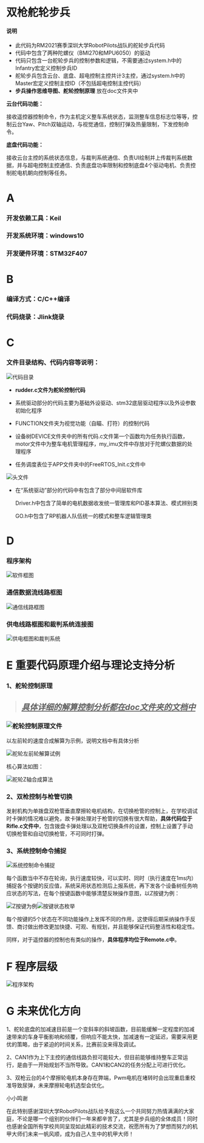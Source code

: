 # 双枪舵轮步兵

#### 说明

* 此代码为RM2021赛季深圳大学RobotPilots战队的舵轮步兵代码
* 代码中包含了两种陀螺仪（BMI270和MPU6050）的驱动
* 代码只包含一台舵轮步兵的控制参数和逻辑，不需要通过system.h中的Infantry宏定义控制步兵ID
* 舵轮步兵包含云台、底盘、超电控制主控共计3主控，通过system.h中的Master宏定义控制主控ID（不包括超电控制主控代码）
* **步兵操作思维导图、舵轮控制原理** 放在doc文件夹中

**云台代码功能：**

接收遥控器控制命令，作为主机定义整车系统状态，监测整车信息标志位等等，控制云台Yaw、Pitch双轴运动，与视觉通信，控制打弹及热量限制，下发控制命令。

**底盘代码功能：**

接收云台主控的系统状态信息，与裁判系统通信、负责UI绘制并上传裁判系统数据，并与超电控制主控通信、负责底盘功率限制和控制底盘4个驱动电机、负责控制舵电机朝向控制等任务。







# A

### 开发依赖工具：Keil

### 开发系统环境：windows10

### 开发硬件环境：STM32F407

# B

### 编译方式：C/C++编译

### 代码烧录：Jlink烧录

# C

### **文件目录结构、代码内容等说明：**

![代码目录](picture/代码目录.png)

* **rudder.c文件为舵轮控制代码**

* 系统驱动部分的代码主要为基础外设驱动、stm32底层驱动程序以及外设参数初始化程序

* FUNCTION文件夹为视觉功能（自瞄、打符）的控制代码

* 设备树DEVICE文件夹中的所有代码.c文件第一个函数均为任务执行函数，motor文件中为整车电机管理程序，my_imu文件中存放对于陀螺仪数据的处理程序

* 任务调度表位于APP文件夹中的FreeRTOS_Init.c文件中

![头文件](picture/头文件.png)

* 在“系统驱动”部分的代码中有包含了部分中间层软件库

  Driver.h中包含了简单的电机数据收发统一管理库和PID基本算法、模式辨别类

  GO.h中包含了RP机器人队伍统一的模式和整车逻辑管理类

# D

### 程序架构

![软件框图](picture/软件框图.png)

### 通信数据流线路框图

![通信线路框图](picture/通信线路框图.png)

### 供电线路框图和裁判系统连接图

![供电框图和裁判系统](picture/供电框图和裁判系统.png)

# E 重要代码原理介绍与理论支持分析

### 1、舵轮控制原理

> ## <u>***具体详细的解算控制分析都在doc文件夹的文档中***</u>

### 								![舵轮控制原理文件](picture/舵轮控制原理文件.png)

以左前轮的速度合成解算为示例，说明文档中有具体分析

![舵轮左前轮解算试例](picture/舵轮左前轮解算试例.jpg)

核心算法如图：

![舵轮Z轴合成算法](picture/舵轮Z轴合成算法.png)

### 2、双枪控制与枪管切换 

​		发射机构为单拨盘双枪管垂直摩擦轮电机结构，在切换枪管的控制上，在学校调试时卡弹的情况难以避免，故卡弹处理对于枪管的切换有很大帮助，**具体代码位于Rifle.c文件中**，包含拨盘卡弹处理以及双枪切换条件的设置，控制上设置了手动切换枪管和自动切换枪管，不可同时打弹。



### 3、系统控制命令捕捉

![系统控制命令捕捉](picture/系统控制命令捕捉.png)

​		每个函数当中不存在轮询，执行速度较快，可以实时、同时（执行速度在1ms内）捕捉各个按键的反应值，系统采用状态检测后上报系统，再下发各个设备树任务响应状态的写法，在每个按键函数中能够清楚反映操作意图，以Z按键为例：

![Z按键为例](picture/Z按键为例.png)![按键状态枚举](picture/按键状态枚举.png)

​		每个按键的5个状态在不同功能操作上发挥不同的作用，这使得后期采纳操作手反馈、商讨做出修改更加快捷、可观、有规划，并且能够保证代码整洁性和稳定性。

​		同样，对于遥控器的控制也有类似的操作，**具体程序均位于Remote.c中**。



# F 程序层级

![程序架构](picture/程序架构.png)





# G 未来优化方向

1、舵轮底盘的加减速目前是一个变斜率的斜坡函数，目前能缓解一定程度的加减速带来的车身平衡影响和倾覆，但响应不能太快，加减速有一定延迟，需要采用更优的策略，由于紧迫的时间关系，比赛前没来得及调试。

2、CAN1作为上下主控的通信线路负担可能较大，但目前能够维持整车正常运行，是由于一开始规划不当所导致。CAN1和CAN2的任务分配上可进行优化。

3、双枪云台的4个摩擦轮电机本身存在弊端，Pwm电机在堵转时会出现重启重校准导致尿弹，未来摩擦轮电机选型会优化。



小小鸣谢

在此特别感谢深圳大学RobotPilots战队给予我这么一个共同努力热情满满的大家庭，不论是哪一个组别的伙伴们一年来都辛苦了，尤其是步兵组的全体成员！同时也感谢全国所有学校共同呈现如此精彩的技术交流，祝愿所有为了梦想而努力的机甲大师们未来一帆风顺，成为自己人生中的机甲大师！

